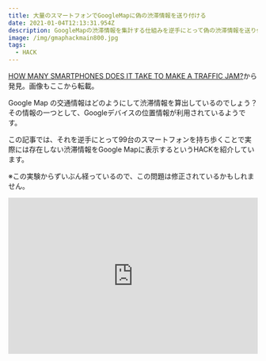 ```yaml
---
title: 大量のスマートフォンでGoogleMapに偽の渋滞情報を送り付ける
date: 2021-01-04T12:13:31.954Z
description: GoogleMapの渋滞情報を集計する仕組みを逆手にとって偽の渋滞情報を送り付けるという事例を紹介します。
image: /img/gmaphackmain800.jpg
tags:
  - HACK
---
```

[HOW MANY SMARTPHONES DOES IT TAKE TO MAKE A TRAFFIC JAM?](https://hackaday.com/2020/02/03/how-many-smartphones-does-it-take-to-make-a-traffic-jam/)から発見。画像もここから転載。

Google Map の交通情報はどのようにして渋滞情報を算出しているのでしょう？その情報の一つとして、Googleデバイスの位置情報が利用されているようです。

この記事では、それを逆手にとって99台のスマートフォンを持ち歩くことで実際には存在しない渋滞情報をGoogle Mapに表示するというHACKを紹介しています。

※この実験からずいぶん経っているので、この問題は修正されているかもしれません。

<iframe width="100%" height="315" src="https://www.youtube.com/embed/k5eL_al_m7Q" frameborder="0" allow="accelerometer; autoplay; clipboard-write; encrypted-media; gyroscope; picture-in-picture" allowfullscreen></iframe>
